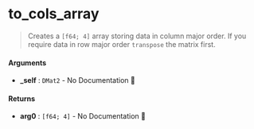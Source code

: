 # to\_cols\_array

>  Creates a `[f64; 4]` array storing data in column major order.
>  If you require data in row major order `transpose` the matrix first.

#### Arguments

- **\_self** : `DMat2` \- No Documentation 🚧

#### Returns

- **arg0** : `[f64; 4]` \- No Documentation 🚧